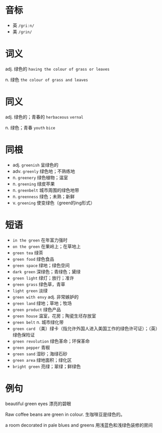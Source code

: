 # 音标

- 英 `/griːn/`
- 美 `/ɡrin/`

# 词义

adj. 绿色的
`having the colour of grass or leaves`

n. 绿色
`the colour of grass and leaves`

# 同义

adj. 绿色的；青春的
`herbaceous` `vernal`

n. 绿色；青春
`youth` `bice`

# 同根

- adj. `greenish` 呈绿色的
- adv. `greenly` 绿色地；不熟练地
- n. `greenery` 绿色植物；温室
- n. `greening` 绿皮苹果
- n. `greenbelt` 城市周围的绿色地带
- n. `greenness` 绿色；未熟；新鲜
- v. `greening` 使变绿色（green的ing形式）

# 短语

- `in the green` 在年富力强时
- `on the green` 在果岭上；在草地上
- `green tea` 绿茶
- `green food` 绿色食品
- `green space` 绿地；绿色空间
- `dark green` 深绿色；青绿色；黛绿
- `green light` 绿灯；放行；准许
- `green grass` 绿色草，青草
- `light green` 淡绿
- `green with envy` adj. 非常嫉妒的
- `green land` 绿地；草地；牧场
- `green product` 绿色产品
- `green house` 温室，花房；陶瓷生坯存放室
- `green belt` n. 城市绿化带
- `green card` （美）绿卡（指允许外国人进入美国工作的绿色许可证）；（英）绿色保险证
- `green revolution` 绿色革命；环保革命
- `green pepper` 青椒
- `green sand` 湿砂；海绿石砂
- `green area` 绿地面积；绿化区
- `bright green` 亮绿；翠绿；鲜绿色

# 例句

beautiful green eyes
漂亮的碧眼

Raw coffee beans are green in colour.
生咖啡豆是绿色的。

a room decorated in pale blues and greens
用浅蓝色和浅绿色装修的房间


